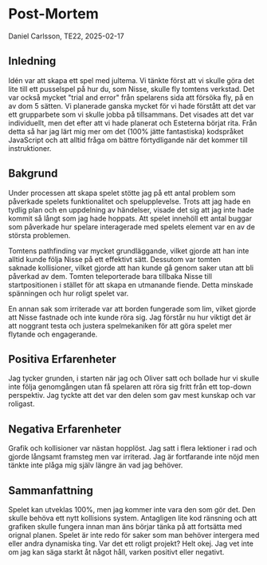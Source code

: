 # Post-Mortem
Daniel Carlsson, TE22, 2025-02-17

## Inledning
Idén var att skapa ett spel med jultema. Vi tänkte först att vi skulle göra det lite till ett pusselspel på hur du, som Nisse, skulle fly tomtens verkstad. Det var också mycket "trial and error" från spelarens sida att försöka fly, på en av dom 5 sätten. Vi planerade ganska mycket för vi hade förstått att det var ett grupparbete som vi skulle jobba på tillsammans. Det visades att det var individuellt, men det efter att vi hade planerat och Esteterna börjat rita. Från detta så har jag lärt mig mer om det (100% jätte fantastiska) kodspråket JavaScript och att alltid fråga om bättre förtydligande när det kommer till instruktioner.

## Bakgrund
Under processen att skapa spelet stötte jag på ett antal problem som påverkade spelets funktionalitet och spelupplevelse. Trots att jag hade en tydlig plan och en uppdelning av händelser, visade det sig att jag inte hade kommit så långt som jag hade hoppats. Att spelet innehöll ett antal buggar som påverkade hur spelare interagerade med spelets element var en av de största problemen.

Tomtens pathfinding var mycket grundläggande, vilket gjorde att han inte alltid kunde följa Nisse på ett effektivt sätt. Dessutom var tomten saknade kollisioner, vilket gjorde att han kunde gå genom saker utan att bli påverkad av dem. Tomten teleporterade bara tillbaka Nisse till startpositionen i stället för att skapa en utmanande fiende. Detta minskade spänningen och hur roligt spelet var.

En annan sak som irriterade var att borden fungerade som lim, vilket gjorde att Nisse fastnade och inte kunde röra sig. Jag förstår nu hur viktigt det är att noggrant testa och justera spelmekaniken för att göra spelet mer flytande och engagerande.

## Positiva Erfarenheter
Jag tycker grunden, i starten när jag och Oliver satt och bollade hur vi skulle inte följa genomgången utan få spelaren att röra sig fritt från ett top-down perspektiv. Jag tyckte att det var den delen som gav mest kunskap och var roligast.


## Negativa Erfarenheter
Grafik och kollisioner var nästan hopplöst. Jag satt i flera lektioner i rad och gjorde långsamt framsteg men var irriterad. Jag är fortfarande inte nöjd men tänkte inte plåga mig själv längre än vad jag behöver.

## Sammanfattning
Spelet kan utveklas 100%, men jag kommer inte vara den som gör det. Den skulle behöva ett nytt kollisions system. Antagligen lite kod ränsning och att grafiken skulle fungera innan man äns börjar tänka på att fortsätta med orignal planen. Spelet är inte redo för saker som man behöver intergera med eller andra dynamiska ting. Var det ett roligt projekt? Helt okej. Jag vet inte om jag kan säga starkt åt något håll, varken positivt eller negativt.